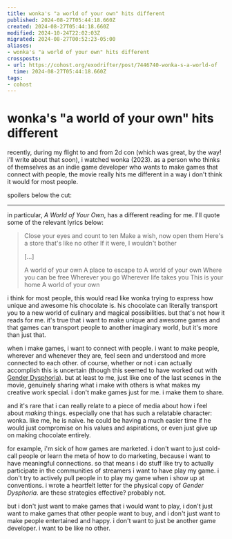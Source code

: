 ```yaml
---
title: wonka's "a world of your own" hits different
published: 2024-08-27T05:44:18.660Z
created: 2024-08-27T05:44:18.660Z
modified: 2024-10-24T22:02:03Z
migrated: 2024-08-27T00:52:23-05:00
aliases:
- wonka's "a world of your own" hits different
crossposts:
- url: https://cohost.org/exodrifter/post/7446740-wonka-s-a-world-of
  time: 2024-08-27T05:44:18.660Z
tags:
- cohost
---
```


# wonka's "a world of your own" hits different

recently, during my flight to and from 2d con (which was great, by the way! i'll write about that soon), i watched wonka (2023). as a person who thinks of themselves as an indie game developer who wants to make games that connect with people, the movie really hits me different in a way i don't think it would for most people.

spoilers below the cut:

---

in particular, _A World of Your Own_, has a different reading for me. I'll quote some of the relevant lyrics below:

> Close your eyes and count to ten
> Make a wish, now open them
> Here's a store that's like no other
> If it were, I wouldn't bother
>
> [...]
>
> A world of your own
> A place to escape to
> A world of your own
> Where you can be free
> Wherever you go
> Wherevеr life takes you
> This is your home
> A world of your own

i think for most people, this would read like wonka trying to express how unique and awesome his chocolate is. his chocolate can literally transport you to a new world of culinary and magical possibilities. but that's not how it reads for me. it's true that i want to make unique and awesome games and that games can transport people to another imaginary world, but it's more than just that.

when i make games, i want to connect with people. i want to make people, wherever and whenever they are, feel seen and understood and more connected to each other. of course, whether or not i can actually accomplish this is uncertain (though this seemed to have worked out with [Gender Dysphoria](../press-kits/gender-dysphoria/index.md)). but at least to me, just like one of the last scenes in the movie, genuinely sharing what i make with others is what makes my creative work special. i don't make games just for me. i make them to share.

and it's rare that i can really relate to a piece of media about how i feel about _making_ things. especially one that has such a relatable character: wonka. like me, he is naive. he could be having a much easier time if he would just compromise on his values and aspirations, or even just give up on making chocolate entirely.

for example, i'm sick of how games are marketed. i don't want to just cold-call people or learn the meta of how to do marketing, because i want to have meaningful connections. so that means i do stuff like try to actually participate in the communities of streamers i want to have play my game. i don't try to actively pull people in to play my game when i show up at conventions. i wrote a heartfelt letter for the physical copy of _Gender Dysphoria_. are these strategies effective? probably not.

but i don't just want to make games that i would want to play, i don't just want to make games that other people want to buy, and i don't just want to make people entertained and happy. i don't want to just be another game developer. i want to be like no other.
